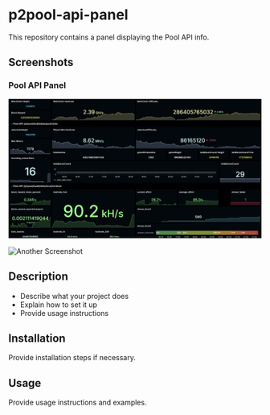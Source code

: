 # p2pool-api-panel

This repository contains a panel displaying the Pool API info.

## Screenshots

### Pool API Panel
![Pool API Panel](screenshots/Screenshot%202024-05-15%20214323.png)

![Another Screenshot](screenshots/another_screenshot.png)

## Description
- Describe what your project does
- Explain how to set it up
- Provide usage instructions

## Installation
Provide installation steps if necessary.

## Usage
Provide usage instructions and examples.
